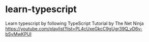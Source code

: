# learn-typescript

Learn typescript by following TypeScript Tutorial by The Net Ninja
https://youtube.com/playlist?list=PL4cUxeGkcC9gUgr39Q_yD6v-bSyMwKPUI
